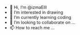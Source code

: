 - 👋 Hi, I’m @izmaElll
- 👀 I’m interested in drawing
- 🌱 I’m currently learning coding
- 💞️ I’m looking to collaborate on ...
- 📫 How to reach me ...

<!---
izmaElll/izmaElll is a ✨ special ✨ repository because its `README.md` (this file) appears on your GitHub profile.
You can click the Preview link to take a look at your changes.
--->
